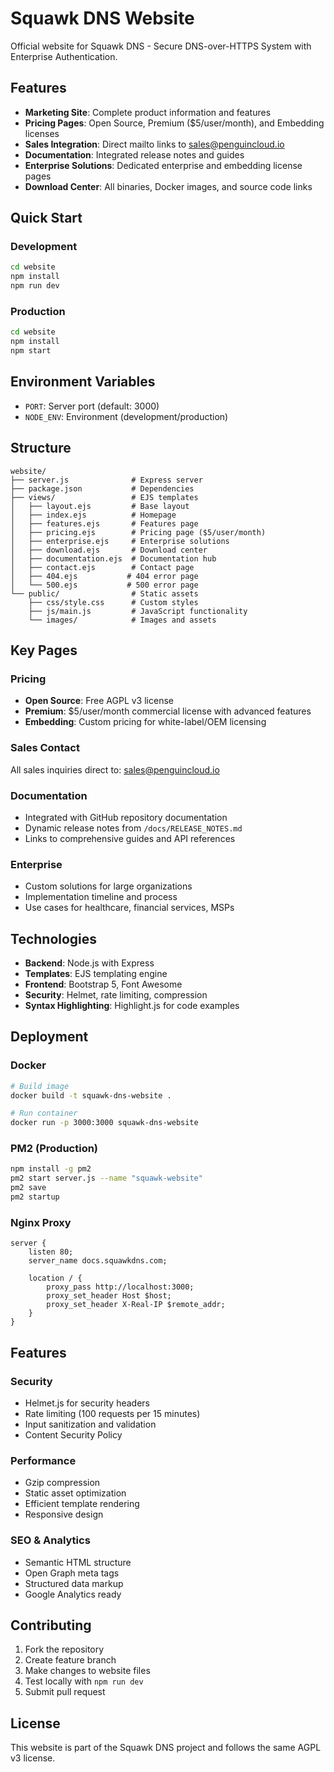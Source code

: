 # Squawk DNS Website

Official website for Squawk DNS - Secure DNS-over-HTTPS System with Enterprise Authentication.

## Features

- **Marketing Site**: Complete product information and features
- **Pricing Pages**: Open Source, Premium ($5/user/month), and Embedding licenses  
- **Sales Integration**: Direct mailto links to sales@penguincloud.io
- **Documentation**: Integrated release notes and guides
- **Enterprise Solutions**: Dedicated enterprise and embedding license pages
- **Download Center**: All binaries, Docker images, and source code links

## Quick Start

### Development
```bash
cd website
npm install
npm run dev
```

### Production
```bash
cd website
npm install
npm start
```

## Environment Variables

- `PORT`: Server port (default: 3000)
- `NODE_ENV`: Environment (development/production)

## Structure

```
website/
├── server.js              # Express server
├── package.json           # Dependencies
├── views/                 # EJS templates
│   ├── layout.ejs         # Base layout
│   ├── index.ejs          # Homepage
│   ├── features.ejs       # Features page
│   ├── pricing.ejs        # Pricing page ($5/user/month)
│   ├── enterprise.ejs     # Enterprise solutions
│   ├── download.ejs       # Download center
│   ├── documentation.ejs  # Documentation hub
│   ├── contact.ejs        # Contact page
│   ├── 404.ejs           # 404 error page
│   └── 500.ejs           # 500 error page
└── public/                # Static assets
    ├── css/style.css      # Custom styles
    ├── js/main.js         # JavaScript functionality
    └── images/            # Images and assets
```

## Key Pages

### Pricing
- **Open Source**: Free AGPL v3 license
- **Premium**: $5/user/month commercial license with advanced features
- **Embedding**: Custom pricing for white-label/OEM licensing

### Sales Contact
All sales inquiries direct to: sales@penguincloud.io

### Documentation
- Integrated with GitHub repository documentation
- Dynamic release notes from `/docs/RELEASE_NOTES.md`
- Links to comprehensive guides and API references

### Enterprise
- Custom solutions for large organizations
- Implementation timeline and process
- Use cases for healthcare, financial services, MSPs

## Technologies

- **Backend**: Node.js with Express
- **Templates**: EJS templating engine
- **Frontend**: Bootstrap 5, Font Awesome
- **Security**: Helmet, rate limiting, compression
- **Syntax Highlighting**: Highlight.js for code examples

## Deployment

### Docker
```bash
# Build image
docker build -t squawk-dns-website .

# Run container
docker run -p 3000:3000 squawk-dns-website
```

### PM2 (Production)
```bash
npm install -g pm2
pm2 start server.js --name "squawk-website"
pm2 save
pm2 startup
```

### Nginx Proxy
```nginx
server {
    listen 80;
    server_name docs.squawkdns.com;
    
    location / {
        proxy_pass http://localhost:3000;
        proxy_set_header Host $host;
        proxy_set_header X-Real-IP $remote_addr;
    }
}
```

## Features

### Security
- Helmet.js for security headers
- Rate limiting (100 requests per 15 minutes)
- Input sanitization and validation
- Content Security Policy

### Performance  
- Gzip compression
- Static asset optimization
- Efficient template rendering
- Responsive design

### SEO & Analytics
- Semantic HTML structure
- Open Graph meta tags
- Structured data markup
- Google Analytics ready

## Contributing

1. Fork the repository
2. Create feature branch
3. Make changes to website files
4. Test locally with `npm run dev`
5. Submit pull request

## License

This website is part of the Squawk DNS project and follows the same AGPL v3 license.